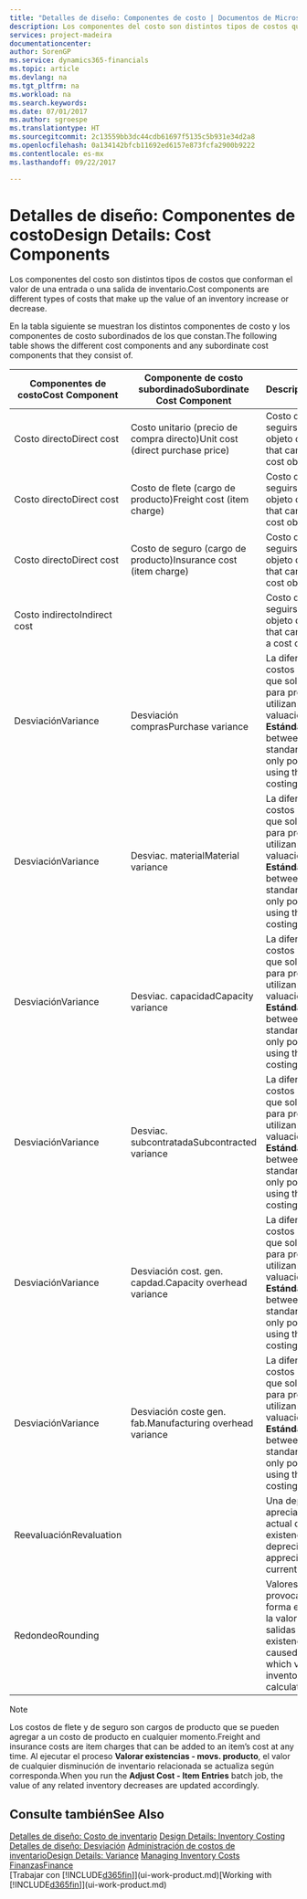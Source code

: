 ```yaml
---
title: "Detalles de diseño: Componentes de costo | Documentos de Microsoft"
description: Los componentes del costo son distintos tipos de costos que conforman el valor de una entrada o una salida de inventario.
services: project-madeira
documentationcenter: 
author: SorenGP
ms.service: dynamics365-financials
ms.topic: article
ms.devlang: na
ms.tgt_pltfrm: na
ms.workload: na
ms.search.keywords: 
ms.date: 07/01/2017
ms.author: sgroespe
ms.translationtype: HT
ms.sourcegitcommit: 2c13559bb3dc44cdb61697f5135c5b931e34d2a8
ms.openlocfilehash: 0a134142bfcb11692ed6157e873fcfa2900b9222
ms.contentlocale: es-mx
ms.lasthandoff: 09/22/2017

---
```

# <a name="design-details-cost-components"></a><span data-ttu-id="0dcdc-103">Detalles de diseño: Componentes de costo</span><span class="sxs-lookup"><span data-stu-id="0dcdc-103">Design Details: Cost Components</span></span>
<span data-ttu-id="0dcdc-104">Los componentes del costo son distintos tipos de costos que conforman el valor de una entrada o una salida de inventario.</span><span class="sxs-lookup"><span data-stu-id="0dcdc-104">Cost components are different types of costs that make up the value of an inventory increase or decrease.</span></span>  

 <span data-ttu-id="0dcdc-105">En la tabla siguiente se muestran los distintos componentes de costo y los componentes de costo subordinados de los que constan.</span><span class="sxs-lookup"><span data-stu-id="0dcdc-105">The following table shows the different cost components and any subordinate cost components that they consist of.</span></span>  

|<span data-ttu-id="0dcdc-106">Componentes de costo</span><span class="sxs-lookup"><span data-stu-id="0dcdc-106">Cost Component</span></span>|<span data-ttu-id="0dcdc-107">Componente de costo subordinado</span><span class="sxs-lookup"><span data-stu-id="0dcdc-107">Subordinate Cost Component</span></span>|<span data-ttu-id="0dcdc-108">Descripción</span><span class="sxs-lookup"><span data-stu-id="0dcdc-108">Description</span></span>|  
|--------------------|--------------------------------|---------------------------------------|  
|<span data-ttu-id="0dcdc-109">Costo directo</span><span class="sxs-lookup"><span data-stu-id="0dcdc-109">Direct cost</span></span>|<span data-ttu-id="0dcdc-110">Costo unitario (precio de compra directo)</span><span class="sxs-lookup"><span data-stu-id="0dcdc-110">Unit cost (direct purchase price)</span></span>|<span data-ttu-id="0dcdc-111">Costo que puede seguirse hasta un objeto de costo.</span><span class="sxs-lookup"><span data-stu-id="0dcdc-111">Cost that can be traced to a cost object.</span></span>|  
|<span data-ttu-id="0dcdc-112">Costo directo</span><span class="sxs-lookup"><span data-stu-id="0dcdc-112">Direct cost</span></span>|<span data-ttu-id="0dcdc-113">Costo de flete (cargo de producto)</span><span class="sxs-lookup"><span data-stu-id="0dcdc-113">Freight cost (item charge)</span></span>|<span data-ttu-id="0dcdc-114">Costo que puede seguirse hasta un objeto de costo.</span><span class="sxs-lookup"><span data-stu-id="0dcdc-114">Cost that can be traced to a cost object.</span></span>|  
|<span data-ttu-id="0dcdc-115">Costo directo</span><span class="sxs-lookup"><span data-stu-id="0dcdc-115">Direct cost</span></span>|<span data-ttu-id="0dcdc-116">Costo de seguro (cargo de producto)</span><span class="sxs-lookup"><span data-stu-id="0dcdc-116">Insurance cost (item charge)</span></span>|<span data-ttu-id="0dcdc-117">Costo que puede seguirse hasta un objeto de costo.</span><span class="sxs-lookup"><span data-stu-id="0dcdc-117">Cost that can be traced to a cost object.</span></span>|  
|<span data-ttu-id="0dcdc-118">Costo indirecto</span><span class="sxs-lookup"><span data-stu-id="0dcdc-118">Indirect cost</span></span>||<span data-ttu-id="0dcdc-119">Costo que no puede seguirse hasta un objeto de costo.</span><span class="sxs-lookup"><span data-stu-id="0dcdc-119">Cost that cannot be traced to a cost object.</span></span>|  
|<span data-ttu-id="0dcdc-120">Desviación</span><span class="sxs-lookup"><span data-stu-id="0dcdc-120">Variance</span></span>|<span data-ttu-id="0dcdc-121">Desviación compras</span><span class="sxs-lookup"><span data-stu-id="0dcdc-121">Purchase variance</span></span>|<span data-ttu-id="0dcdc-122">La diferencia entre los costos estándar y real, que solo se registra para productos que utilizan el método de valuación de inventarios **Estándar**.</span><span class="sxs-lookup"><span data-stu-id="0dcdc-122">The difference between actual and standard costs, which is only posted for items using the **Standard** costing method.</span></span>|  
|<span data-ttu-id="0dcdc-123">Desviación</span><span class="sxs-lookup"><span data-stu-id="0dcdc-123">Variance</span></span>|<span data-ttu-id="0dcdc-124">Desviac. material</span><span class="sxs-lookup"><span data-stu-id="0dcdc-124">Material variance</span></span>|<span data-ttu-id="0dcdc-125">La diferencia entre los costos estándar y real, que solo se registra para productos que utilizan el método de valuación de inventarios **Estándar**.</span><span class="sxs-lookup"><span data-stu-id="0dcdc-125">The difference between actual and standard costs, which is only posted for items using the **Standard** costing method.</span></span>|  
|<span data-ttu-id="0dcdc-126">Desviación</span><span class="sxs-lookup"><span data-stu-id="0dcdc-126">Variance</span></span>|<span data-ttu-id="0dcdc-127">Desviac. capacidad</span><span class="sxs-lookup"><span data-stu-id="0dcdc-127">Capacity variance</span></span>|<span data-ttu-id="0dcdc-128">La diferencia entre los costos estándar y real, que solo se registra para productos que utilizan el método de valuación de inventarios **Estándar**.</span><span class="sxs-lookup"><span data-stu-id="0dcdc-128">The difference between actual and standard costs, which is only posted for items using the **Standard** costing method.</span></span>|  
|<span data-ttu-id="0dcdc-129">Desviación</span><span class="sxs-lookup"><span data-stu-id="0dcdc-129">Variance</span></span>|<span data-ttu-id="0dcdc-130">Desviac. subcontratada</span><span class="sxs-lookup"><span data-stu-id="0dcdc-130">Subcontracted variance</span></span>|<span data-ttu-id="0dcdc-131">La diferencia entre los costos estándar y real, que solo se registra para productos que utilizan el método de valuación de inventarios **Estándar**.</span><span class="sxs-lookup"><span data-stu-id="0dcdc-131">The difference between actual and standard costs, which is only posted for items using the **Standard** costing method.</span></span>|  
|<span data-ttu-id="0dcdc-132">Desviación</span><span class="sxs-lookup"><span data-stu-id="0dcdc-132">Variance</span></span>|<span data-ttu-id="0dcdc-133">Desviación cost. gen. capdad.</span><span class="sxs-lookup"><span data-stu-id="0dcdc-133">Capacity overhead variance</span></span>|<span data-ttu-id="0dcdc-134">La diferencia entre los costos estándar y real, que solo se registra para productos que utilizan el método de valuación de inventarios **Estándar**.</span><span class="sxs-lookup"><span data-stu-id="0dcdc-134">The difference between actual and standard costs, which is only posted for items using the **Standard** costing method.</span></span>|  
|<span data-ttu-id="0dcdc-135">Desviación</span><span class="sxs-lookup"><span data-stu-id="0dcdc-135">Variance</span></span>|<span data-ttu-id="0dcdc-136">Desviación coste gen. fab.</span><span class="sxs-lookup"><span data-stu-id="0dcdc-136">Manufacturing overhead variance</span></span>|<span data-ttu-id="0dcdc-137">La diferencia entre los costos estándar y real, que solo se registra para productos que utilizan el método de valuación de inventarios **Estándar**.</span><span class="sxs-lookup"><span data-stu-id="0dcdc-137">The difference between actual and standard costs, which is only posted for items using the **Standard** costing method.</span></span>|  
|<span data-ttu-id="0dcdc-138">Reevaluación</span><span class="sxs-lookup"><span data-stu-id="0dcdc-138">Revaluation</span></span>||<span data-ttu-id="0dcdc-139">Una depreciación o apreciación del valor actual de las existencias.</span><span class="sxs-lookup"><span data-stu-id="0dcdc-139">A depreciation or appreciation of the current inventory value.</span></span>|  
|<span data-ttu-id="0dcdc-140">Redondeo</span><span class="sxs-lookup"><span data-stu-id="0dcdc-140">Rounding</span></span>||<span data-ttu-id="0dcdc-141">Valores residuales provocados por la forma en que se calcula la valoración de las salidas de existencias.</span><span class="sxs-lookup"><span data-stu-id="0dcdc-141">Residuals caused by the way in which valuation of inventory decreases are calculated.</span></span>|  

> [!NOTE]  
>  <span data-ttu-id="0dcdc-142">Los costos de flete y de seguro son cargos de producto que se pueden agregar a un costo de producto en cualquier momento.</span><span class="sxs-lookup"><span data-stu-id="0dcdc-142">Freight and insurance costs are item charges that can be added to an item’s cost at any time.</span></span> <span data-ttu-id="0dcdc-143">Al ejecutar el proceso **Valorar existencias - movs. producto**, el valor de cualquier disminución de inventario relacionada se actualiza según corresponda.</span><span class="sxs-lookup"><span data-stu-id="0dcdc-143">When you run the **Adjust Cost - Item Entries** batch job, the value of any related inventory decreases are updated accordingly.</span></span>  

## <a name="see-also"></a><span data-ttu-id="0dcdc-144">Consulte también</span><span class="sxs-lookup"><span data-stu-id="0dcdc-144">See Also</span></span>  
 <span data-ttu-id="0dcdc-145">[Detalles de diseño: Costo de inventario](design-details-inventory-costing.md) </span><span class="sxs-lookup"><span data-stu-id="0dcdc-145">[Design Details: Inventory Costing](design-details-inventory-costing.md) </span></span>  
 <span data-ttu-id="0dcdc-146">[Detalles de diseño: Desviación](design-details-variance.md) [Administración de costos de inventario](finance-manage-inventory-costs.md)</span><span class="sxs-lookup"><span data-stu-id="0dcdc-146">[Design Details: Variance](design-details-variance.md) [Managing Inventory Costs](finance-manage-inventory-costs.md)</span></span>  
 [<span data-ttu-id="0dcdc-147">Finanzas</span><span class="sxs-lookup"><span data-stu-id="0dcdc-147">Finance</span></span>](finance.md)  
 <span data-ttu-id="0dcdc-148">[Trabajar con [!INCLUDE[d365fin](includes/d365fin_md.md)]](ui-work-product.md)</span><span class="sxs-lookup"><span data-stu-id="0dcdc-148">[Working with [!INCLUDE[d365fin](includes/d365fin_md.md)]](ui-work-product.md)</span></span>  

